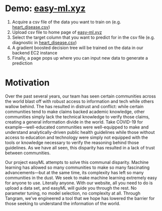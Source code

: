 # Demo: [easy-ml.xyz](easy-ml.xyz)
1. Acquire a csv file of the data you want to train on (e.g. [heart_disease.csv](https://www.tangram.dev/heart_disease.csv))
2. Upload csv file to home page of [easy-ml.xyz](easy-ml.xyz)
3. Select the target column that you want to predict for in the csv file (e.g. diagnostic in [heart_disease.csv](https://www.tangram.dev/heart_disease.csv))
5. A gradient boosted decision tree will be trained on the data in our backend EC2 instance
6. Finally, a page pops up where you can input new data to generate a prediction 

# Motivation

Over the past several years, our team has seen certain communities across the world blast off with robust access to information and tech while others wallow behind. The has resulted in distrust and conflict: while certain communities tend to make claims backed academic knowledge, other communities simply lack the technical knowledge to verify those claims, creating a general information divide in the world. Take COVID-19 for example—well-educated communities were well-equipped to make and understand analytically-driven public health guidelines while those without access to education and technology were simply not equipped with the tools or knowledge necessary to verify the reasoning behind those guidelines. As we have all seen, this disparity has resulted in a lack of trust between communities.

Our project easyML attempts to solve this communal disparity. Machine learning has allowed so many communities to make so many fascinating advancements—but at the same time, its complexity has left so many communities in the dust. We seek to make machine learning extremely easy for anyone to use. Literally anyone. With our website, all you need to do is upload a data set, and easyML will guide you through the rest. No parameter tuning, no model selection, no complexity at all. Through Tangram, we’ve engineered a tool that we hope has lowered the barrier for those seeking to understand the information of the world. 
